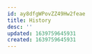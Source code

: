 ```yaml
---
id: ay8dfgWPovZZ49Hw2feae
title: History
desc: ''
updated: 1639759645931
created: 1639759645931
---
```


